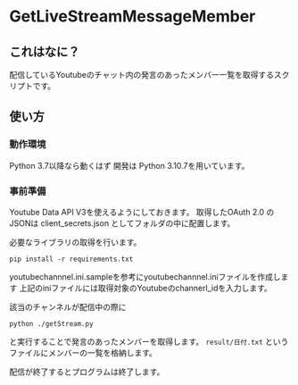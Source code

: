 # GetLiveStreamMessageMember

## これはなに？

配信しているYoutubeのチャット内の発言のあったメンバー一覧を取得するスクリプトです。

## 使い方

### 動作環境
Python 3.7以降なら動くはず
開発は Python 3.10.7を用いています。

### 事前準備
Youtube Data API V3を使えるようにしておきます。
取得したOAuth 2.0 のJSONは client_secrets.json としてフォルダの中に配置します。

必要なライブラリの取得を行います。
```
pip install -r requirements.txt
```

youtubechannnel.ini.sampleを参考にyoutubechannnel.iniファイルを作成します
上記のiniファイルには取得対象のYoutubeのchannerl_idを入力します。

該当のチャンネルが配信中の際に
```
python ./getStream.py
```
と実行することで発言のあったメンバーを取得します。
`result/日付.txt` というファイルにメンバーの一覧を格納します。

配信が終了するとプログラムは終了します。
